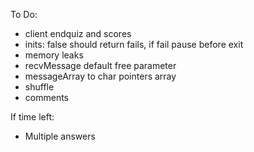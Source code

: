 To Do:
- client endquiz and scores
- inits: false should return fails, if fail pause before exit
- memory leaks
- recvMessage default free parameter
- messageArray to char pointers array
- shuffle
- comments

If time left:
- Multiple answers